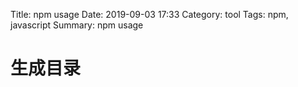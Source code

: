 Title: npm usage
Date: 2019-09-03 17:33
Category: tool
Tags: npm, javascript
Summary: npm usage 

# 生成目录

